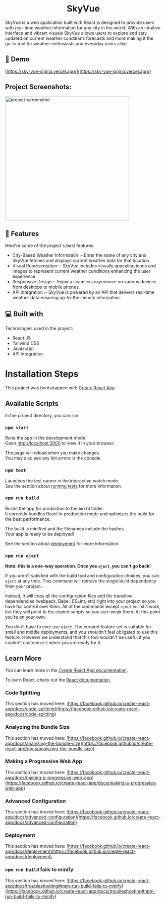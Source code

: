 <h1 align="center" id="title">SkyVue</h1>

<p id="description">SkyVue is a web application built with React.js designed to provide users with real-time weather information for any city in the world. With an intuitive interface and vibrant visuals SkyVue allows users to explore and stay updated on current weather conditions forecasts and more making it the go-to tool for weather enthusiasts and everyday users alike.</p>

<h2>🚀 Demo</h2>

[https://sky-vue-sigma.vercel.app/](https://sky-vue-sigma.vercel.app/)

<h2>Project Screenshots:</h2>

<img src="https://i.postimg.cc/bJZ7y6Rp/Screenshot-113.png" alt="project-screenshot" width="400" height="400/">

  
  
<h2>🧐 Features</h2>

Here're some of the project's best features:

*   City-Based Weather Information :- Enter the name of any city and SkyVue fetches and displays current weather data for that location.
*   Visual Representation :- SkyVue includes visually appealing icons and images to represent current weather conditions enhancing the user experience.
*   Responsive Design :- Enjoy a seamless experience on various devices from desktops to mobile phones.
*   API Integration :- SkyVue is powered by an API that delivers real-time weather data ensuring up-to-the-minute information.

  
  
<h2>💻 Built with</h2>

Technologies used in the project:

*   React JS
*   Tailwind CSS
*   Javascript
*   API Integration

# Installation Steps

This project was bootstrapped with [Create React App](https://github.com/facebook/create-react-app).

## Available Scripts

In the project directory, you can run:

### `npm start`

Runs the app in the development mode.\
Open [http://localhost:3000](http://localhost:3000) to view it in your browser.

The page will reload when you make changes.\
You may also see any lint errors in the console.

### `npm test`

Launches the test runner in the interactive watch mode.\
See the section about [running tests](https://facebook.github.io/create-react-app/docs/running-tests) for more information.

### `npm run build`

Builds the app for production to the `build` folder.\
It correctly bundles React in production mode and optimizes the build for the best performance.

The build is minified and the filenames include the hashes.\
Your app is ready to be deployed!

See the section about [deployment](https://facebook.github.io/create-react-app/docs/deployment) for more information.

### `npm run eject`

**Note: this is a one-way operation. Once you `eject`, you can't go back!**

If you aren't satisfied with the build tool and configuration choices, you can `eject` at any time. This command will remove the single build dependency from your project.

Instead, it will copy all the configuration files and the transitive dependencies (webpack, Babel, ESLint, etc) right into your project so you have full control over them. All of the commands except `eject` will still work, but they will point to the copied scripts so you can tweak them. At this point you're on your own.

You don't have to ever use `eject`. The curated feature set is suitable for small and middle deployments, and you shouldn't feel obligated to use this feature. However we understand that this tool wouldn't be useful if you couldn't customize it when you are ready for it.

## Learn More

You can learn more in the [Create React App documentation](https://facebook.github.io/create-react-app/docs/getting-started).

To learn React, check out the [React documentation](https://reactjs.org/).

### Code Splitting

This section has moved here: [https://facebook.github.io/create-react-app/docs/code-splitting](https://facebook.github.io/create-react-app/docs/code-splitting)

### Analyzing the Bundle Size

This section has moved here: [https://facebook.github.io/create-react-app/docs/analyzing-the-bundle-size](https://facebook.github.io/create-react-app/docs/analyzing-the-bundle-size)

### Making a Progressive Web App

This section has moved here: [https://facebook.github.io/create-react-app/docs/making-a-progressive-web-app](https://facebook.github.io/create-react-app/docs/making-a-progressive-web-app)

### Advanced Configuration

This section has moved here: [https://facebook.github.io/create-react-app/docs/advanced-configuration](https://facebook.github.io/create-react-app/docs/advanced-configuration)

### Deployment

This section has moved here: [https://facebook.github.io/create-react-app/docs/deployment](https://facebook.github.io/create-react-app/docs/deployment)

### `npm run build` fails to minify

This section has moved here: [https://facebook.github.io/create-react-app/docs/troubleshooting#npm-run-build-fails-to-minify](https://facebook.github.io/create-react-app/docs/troubleshooting#npm-run-build-fails-to-minify)

